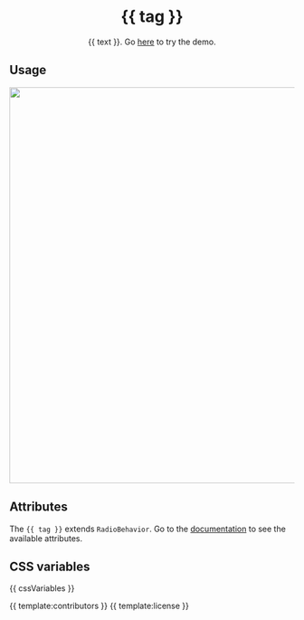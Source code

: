 <h1 align="center">{{ tag }}</h1>
<p align="center">{{ text }}. Go <a href="{{ demo }}">here</a> to try the demo.</p>

## Usage

<a href="{{ demo }}" align="center">
  <img src="{{ img }}" width="700" />
</a>

## Attributes

The `{{ tag }}` extends `RadioBehavior`. Go to the [documentation](/src/lib/behavior/radio) to see the available attributes.

## CSS variables

{{ cssVariables }}

{{ template:contributors }}
{{ template:license }}
